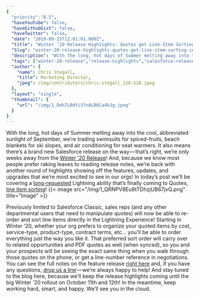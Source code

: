 ```yaml
---
{
  "priority":"0.5",
  "haveYoutube": false,
  "haveGithubGist": false,
  "haveTwitter": false,
  "date": "2019-09-25T12:01:01.000Z",
  "title": "Winter ’20 Release Highlights: Quotes get Line-Item Sorting in Lightning",
  "Slug": "winter-20-release-highlights-quotes-get-line-item-sorting-in-lightning",
  "description": "With the long, hot days of Summer melting away into the cool, abbreviated sunlight of September, we’re trading swimsuits for spiced-fruits, beach blankets for ski slopes, and air conditioning for seat warmers..",
  "tags": ["winter-20-release","release-highlights","salesforce-release","winter-20","salesforce"],
  "author": {
    "name": Chris Stegall,
    "title": Marketing Director,
    "jpeg": /img/contributors/chris-stegall_128-128.jpeg
  },
  "layout": "single",
  "thumbnail": {
    "url": "/img/1_Oeh7LBdYiSfnALB6Ca4k3g.jpeg"
  }
}
---
```

With the long, hot days of Summer melting away into the cool, abbreviated sunlight of September, we’re trading swimsuits for spiced-fruits, beach blankets for ski slopes, and air conditioning for seat warmers.
It also means there’s a brand new Salesforce release on the way — that’s right, we’re only weeks away from the [Winter ’20 Release](https://releasenotes.docs.salesforce.com/en-us/winter20/release-notes/salesforce_release_notes.htm)! And, because we know most people prefer raking leaves to reading release notes, we’re back with another round of highlights showing off the features, updates, and upgrades that we’re most excited to see in our orgs!
In today’s post we’ll be covering a [long-requested](https://success.salesforce.com/ideaView?id=08730000000YHmBAAW) Lightning ability that’s finally coming to Quotes, [line item sorting](https://releasenotes.docs.salesforce.com/en-us/winter20/release-notes/rn_sales_sort_quote_line_items.htm)!
{{< image src="/img/1_QRNPV8Eu8tTDhzjUB67jvQ.png" title="Image" >}}

Previously limited to Salesforce Classic, sales reps (and any other departmental users that need to manipulate quotes) will now be able to re-order and sort line items directly in the Lightning Experience!
Starting in Winter ’20, whether your org prefers to organize your quoted items by cost, service-type, product-type, contract terms, etc… you’ll be able to order everything just the way you like it. That preferred sort order will carry over to related opportunities and PDF quotes as well (when synced), so you and your prospects will be seeing the exact same thing when you walk through those quotes on the phone, or get a line-number reference in negotiations.
You can see the full notes on the feature release [right here](https://releasenotes.docs.salesforce.com/en-us/winter20/release-notes/rn_sales_sort_quote_line_items.htm) and, if you have any questions, [drop us a line](https://www.mkpartners.com/article/contact/contact) — we’re always happy to help!
And stay tuned to the blog here, because we’ll keep the release highlights coming until the big Winter ’20 rollout on October 11th and 12th! In the meantime, keep working hard, smart, and happy.
We’ll see you in the cloud.
